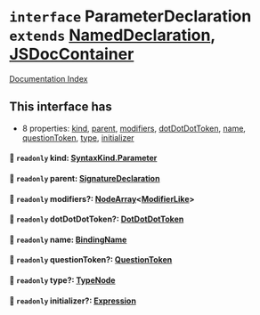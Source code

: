 # `interface` ParameterDeclaration `extends` [NamedDeclaration](../private.interface.NamedDeclaration/README.md), [JSDocContainer](../private.interface.JSDocContainer/README.md)

[Documentation Index](../README.md)

## This interface has

- 8 properties:
[kind](#-readonly-kind-syntaxkindparameter),
[parent](#-readonly-parent-signaturedeclaration),
[modifiers](#-readonly-modifiers-nodearraymodifierlike),
[dotDotDotToken](#-readonly-dotdotdottoken-dotdotdottoken),
[name](#-readonly-name-bindingname),
[questionToken](#-readonly-questiontoken-questiontoken),
[type](#-readonly-type-typenode),
[initializer](#-readonly-initializer-expression)


#### 📄 `readonly` kind: [SyntaxKind.Parameter](../private.enum.SyntaxKind/README.md#parameter--169)



#### 📄 `readonly` parent: [SignatureDeclaration](../private.type.SignatureDeclaration/README.md)



#### 📄 `readonly` modifiers?: [NodeArray](../private.interface.NodeArray/README.md)\<[ModifierLike](../private.type.ModifierLike/README.md)>



#### 📄 `readonly` dotDotDotToken?: [DotDotDotToken](../private.type.DotDotDotToken/README.md)



#### 📄 `readonly` name: [BindingName](../private.type.BindingName/README.md)



#### 📄 `readonly` questionToken?: [QuestionToken](../private.type.QuestionToken/README.md)



#### 📄 `readonly` type?: [TypeNode](../private.interface.TypeNode/README.md)



#### 📄 `readonly` initializer?: [Expression](../private.interface.Expression/README.md)



